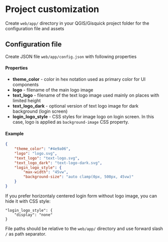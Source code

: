 
# Project customization

Create `web/app/` directory in your QGIS/Gisquick project folder for the configuration file and assets

## Configuration file

Create JSON file `web/app/config.json` with following properties

#### Properties

- **theme_color** - color in hex notation used as primary color for UI components
- **logo** - filename of the main logo image
- **text_logo** - filename of the text logo image used mainly on places with limited height
- **text_logo_dark** - optional version of text logo image for dark background (login screen)
- **login_logo_style** - CSS styles for image logo on login screen. In this case, logo is applied as `background-image` CSS property.

#### Example
```json
{
	"theme_color": "#4e9a06",
	"logo": "logo.svg",
	"text_logo": "text-logo.svg",
	"text_logo_dark": "text-logo-dark.svg",
	"login_logo_style": {
		"max-width": "45vw",
		"background-size": "auto clamp(0px, 500px, 45vw)"
	}
}
```

If you prefer horizontaly centered login form without logo image, you can hide it with CSS style:
```
"login_logo_style": {
	"display": "none"
}
```

File paths should be relative to the `web/app/` directory and use forward slash `/` as path separator.
